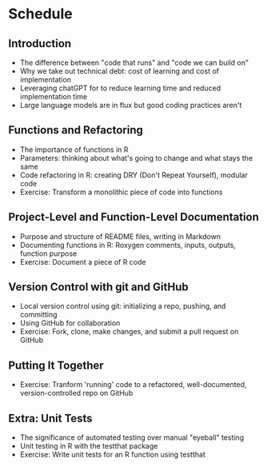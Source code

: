 # Schedule

## Introduction

* The difference between "code that runs" and "code we can build on"
* Why we take out technical debt: cost of learning and cost of implementation
* Leveraging chatGPT for to reduce learning time and reduced implementation time
* Large language models are in flux but good coding practices aren't

## Functions and Refactoring

* The importance of functions in R
* Parameters: thinking about what's going to change and what stays the same
* Code refactoring in R: creating DRY (Don't Repeat Yourself), modular code
* Exercise: Transform a monolithic piece of code into functions

## Project-Level and Function-Level Documentation

* Purpose and structure of README files, writing in Markdown
* Documenting functions in R: Roxygen comments, inputs, outputs, function purpose
* Exercise: Document a piece of R code

## Version Control with git and GitHub

* Local version control using git: initializing a repo, pushing, and committing
* Using GitHub for collaboration 
* Exercise: Fork, clone, make changes, and submit a pull request on GitHub

## Putting It Together

* Exercise: Tranform 'running' code to a refactored, well-documented, version-controlled repo on GitHub

## Extra: Unit Tests 

* The significance of automated testing over manual "eyeball" testing
* Unit testing in R with the testthat package
* Exercise: Write unit tests for an R function using testthat
